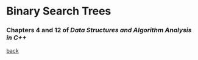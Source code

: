 # Binary Search Trees
### Chapters 4 and 12 of _Data Structures and Algorithm Analysis in C++_

[back](../lectures.md)
